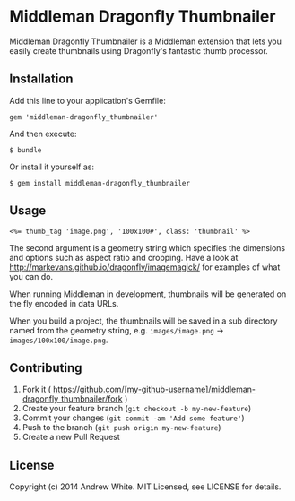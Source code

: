 # Middleman Dragonfly Thumbnailer

Middleman Dragonfly Thumbnailer is a Middleman extension that lets you easily create thumbnails using Dragonfly's fantastic thumb processor.

## Installation

Add this line to your application's Gemfile:

    gem 'middleman-dragonfly_thumbnailer'

And then execute:

    $ bundle

Or install it yourself as:

    $ gem install middleman-dragonfly_thumbnailer

## Usage

    <%= thumb_tag 'image.png', '100x100#', class: 'thumbnail' %>

The second argument is a geometry string which specifies the dimensions and options such as aspect ratio and cropping. Have a look at http://markevans.github.io/dragonfly/imagemagick/ for examples of what you can do.

When running Middleman in development, thumbnails will be generated on the fly encoded in data URLs.

When you build a project, the thumbnails will be saved in a sub directory named from the geometry string, e.g. `images/image.png` → `images/100x100/image.png`.

## Contributing

1. Fork it ( https://github.com/[my-github-username]/middleman-dragonfly_thumbnailer/fork )
2. Create your feature branch (`git checkout -b my-new-feature`)
3. Commit your changes (`git commit -am 'Add some feature'`)
4. Push to the branch (`git push origin my-new-feature`)
5. Create a new Pull Request

## License

Copyright (c) 2014 Andrew White. MIT Licensed, see LICENSE for details.
